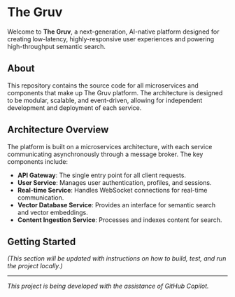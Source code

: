 # The Gruv

Welcome to **The Gruv**, a next-generation, AI-native platform designed for creating low-latency, highly-responsive user experiences and powering high-throughput semantic search.

## About

This repository contains the source code for all microservices and components that make up The Gruv platform. The architecture is designed to be modular, scalable, and event-driven, allowing for independent development and deployment of each service.

## Architecture Overview

The platform is built on a microservices architecture, with each service communicating asynchronously through a message broker. The key components include:

- **API Gateway**: The single entry point for all client requests.
- **User Service**: Manages user authentication, profiles, and sessions.
- **Real-time Service**: Handles WebSocket connections for real-time communication.
- **Vector Database Service**: Provides an interface for semantic search and vector embeddings.
- **Content Ingestion Service**: Processes and indexes content for search.

## Getting Started

*(This section will be updated with instructions on how to build, test, and run the project locally.)*

---

*This project is being developed with the assistance of GitHub Copilot.*
